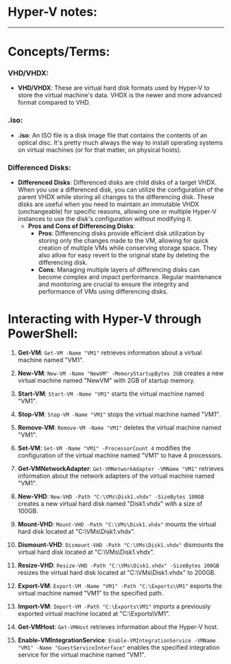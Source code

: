 # **Hyper-V notes:**
---

# **Concepts/Terms:**

### VHD/VHDX:
- **VHD/VHDX**: These are virtual hard disk formats used by Hyper-V to store the virtual machine's data. VHDX is the newer and more advanced format compared to VHD.
### .iso:
- **.iso**: An ISO file is a disk image file that contains the contents of an optical disc. It's pretty much always the way to install operating systems on virtual machines (or for that matter, on physical hosts).
### Differenced Disks:
- **Differenced Disks**: Differenced disks are child disks of a target VHDX. When you use a differenced disk, you can utilize the configuration of the parent VHDX while storing all changes to the differencing disk. These disks are useful when you need to maintain an immutable VHDX (unchangeable) for specific reasons, allowing one or multiple Hyper-V instances to use the disk's configuration without modifying it.
  - **Pros and Cons of Differencing Disks**:
    - **Pros**: Differencing disks provide efficient disk utilization by storing only the changes made to the VM, allowing for quick creation of multiple VMs while conserving storage space. They also allow for easy revert to the original state by deleting the differencing disk.
    - **Cons**: Managing multiple layers of differencing disks can become complex and impact performance. Regular maintenance and monitoring are crucial to ensure the integrity and performance of VMs using differencing disks.

# **Interacting with Hyper-V through PowerShell:**

1. **Get-VM**: `Get-VM -Name "VM1"` retrieves information about a virtual machine named "VM1".

2. **New-VM**: `New-VM -Name "NewVM" -MemoryStartupBytes 2GB` creates a new virtual machine named "NewVM" with 2GB of startup memory.

3. **Start-VM**: `Start-VM -Name "VM1"` starts the virtual machine named "VM1".

4. **Stop-VM**: `Stop-VM -Name "VM1"` stops the virtual machine named "VM1".

5. **Remove-VM**: `Remove-VM -Name "VM1"` deletes the virtual machine named "VM1".

6. **Set-VM**: `Set-VM -Name "VM1" -ProcessorCount 4` modifies the configuration of the virtual machine named "VM1" to have 4 processors.
  
7. **Get-VMNetworkAdapter**: `Get-VMNetworkAdapter -VMName "VM1"` retrieves information about the network adapters of the virtual machine named "VM1".

8. **New-VHD**: `New-VHD -Path "C:\VMs\Disk1.vhdx" -SizeBytes 100GB` creates a new virtual hard disk named "Disk1.vhdx" with a size of 100GB.

9. **Mount-VHD**: `Mount-VHD -Path "C:\VMs\Disk1.vhdx"` mounts the virtual hard disk located at "C:\VMs\Disk1.vhdx".
  
10. **Dismount-VHD**: `Dismount-VHD -Path "C:\VMs\Disk1.vhdx"` dismounts the virtual hard disk located at "C:\VMs\Disk1.vhdx".

11. **Resize-VHD**: `Resize-VHD -Path "C:\VMs\Disk1.vhdx" -SizeBytes 200GB` resizes the virtual hard disk located at "C:\VMs\Disk1.vhdx" to 200GB.

12. **Export-VM**: `Export-VM -Name "VM1" -Path "C:\Exports\VM1"` exports the virtual machine named "VM1" to the specified path.

13. **Import-VM**: `Import-VM -Path "C:\Exports\VM1"` imports a previously exported virtual machine located at "C:\Exports\VM1".

14. **Get-VMHost**: `Get-VMHost` retrieves information about the Hyper-V host.

15. **Enable-VMIntegrationService**: `Enable-VMIntegrationService -VMName "VM1" -Name "GuestServiceInterface"` enables the specified integration service for the virtual machine named "VM1".